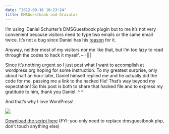 ```yaml
---
date: "2012-09-16 16:23:24"
title: DMSGuestbook and Gravatar
---
```


I’m using  Daniel Schurter’s DMSGuestbook plugin but to me it’s not very convenient because visitors need to type two emails or the same email twice. It’s not a bug since Daniel has his [reason](http://wordpress.org/support/topic/gravatars-in-dmsguestbook?replies=4) for it.

Anyway, neither most of my visitors nor me like that, but I’m too lazy to read through the codes to hack it myself. – -|||

Since it’s nothing urgent so I just post what I want to accomplish at wordpress.org hoping for some instruction. To my greatest surprise, only about half an hour later, Daniel himself replied me and he actually did the code for me, passing me a link to the hacked file! That’s way beyond my expectation! So this post is both to share that hacked file and to express my gratitude to him, thank you Daniel. ^ ^

And that’s why I love WordPress!

![](https://architech-blog.s3-ap-southeast-1.amazonaws.com/content/images/uploads/2012/09/Screen-Shot-2012-09-16-at-4.20.55-PM.png)

[Download the script here](https://architech-blog.s3-ap-southeast-1.amazonaws.com/content/images/uploads/2012/09/dmsguestbook_for_BlueWhale.zip "download the file") (FYI: you only need to replace dmsguestbook.php, don’t touch anything else)

